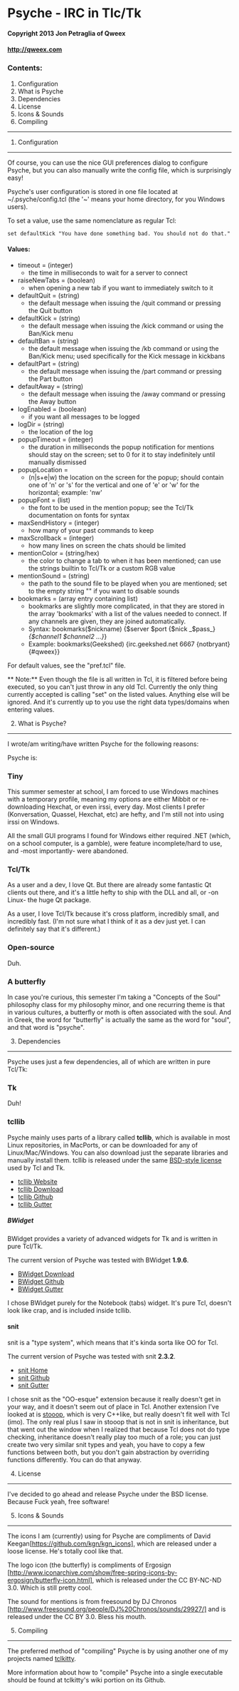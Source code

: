 # Psyche - IRC in Tlc/Tk #
#### Copyright 2013 Jon Petraglia of Qweex ####
#### http://qweex.com ####

### Contents: ###
  1. Configuration
  2. What is Psyche
  3. Dependencies
  4. License
  5. Icons & Sounds
  6. Compiling

------------------------------------------------------

1. Configuration
----------------

Of course, you can use the nice GUI preferences dialog to configure Psyche, but you can also manually write the config file, which is surprisingly easy!

Psyche's user configuration is stored in one file located at ~/.psyche/config.tcl (the '~' means your home directory, for you Windows users). 

To set a value, use the same nomenclature as regular Tcl:

    set defaultKick "You have done something bad. You should not do that."

#### Values: ###

  * timeout = (integer)
    * the time in milliseconds to wait for a server to connect
  * raiseNewTabs = (boolean)
    * when opening a new tab if you want to immediately switch to it
  * defaultQuit = (string)
    * the default message when issuing the /quit command or pressing the Quit button
  * defaultKick = (string)
    * the default message when issuing the /kick command or using the Ban/Kick menu
  * defaultBan = (string) 
    * the default message when issuing the /kb command or using the Ban/Kick menu; used specifically for the Kick message in kickbans
  * defaultPart = (string)
    * the default message when issuing the /part command or pressing the Part button
  * defaultAway = (string)
    * the default message when issuing the /away command or pressing the Away button
  * logEnabled = (boolean)
    * if you want all messages to be logged
  * logDir = (string)
    * the location of the log
  * popupTimeout = (integer)
    * the duration in milliseconds the popup notification for mentions should stay on the screen; set to 0 for it to stay indefinitely until manually dismissed
  * popupLocation =
    * (n|s+e|w) the location on the screen for the popup; should contain one of 'n' or 's' for the vertical and one of 'e' or 'w' for the horizontal; example: 'nw'
  * popupFont = (list)
    * the font to be used in the mention popup; see the Tcl/Tk documentation on fonts for syntax
  * maxSendHistory = (integer)
    * how many of your past commands to keep
  * maxScrollback = (integer)
    * how many lines on screen the chats should be limited
  * mentionColor = (string/hex)
    * the color to change a tab to when it has been mentioned; can use the strings builtin to Tcl/Tk or a custom RGB value
  * mentionSound = (string)
    * the path to the sound file to be played when you are mentioned; set to the empty string "" if you want to disable sounds
  * bookmarks = (array entry containing list)
    * bookmarks are slightly more complicated, in that they are stored in the array 'bookmarks' with a list of the values needed to connect. If any channels are given, they are joined automatically.
    * Syntax:   bookmarks($nickname) {$server $port {$nick _$pass_} _{$channel1 $channel2 ...}_}
    * Example:  bookmarks(Geekshed) {irc.geekshed.net 6667 {notbryant} {#qweex}}

For default values, see the "pref.tcl" file.

** Note:** Even though the file is all written in Tcl, it is filtered before being executed, so you can't just throw in any old Tcl. Currently the only thing currently accepted is calling "set" on the listed values. Anything else will be ignored.
And it's currently up to you use the right data types/domains when entering values.


2. What is Psyche?
------------------

I wrote/am writing/have written Psyche for the following reasons:

Psyche is:

### Tiny ###
This summer semester at school, I am forced to use Windows machines with a temporary
profile, meaning my options are either Mibbit or re-downloading Hexchat, or even irssi,
every day. Most clients I prefer (Konversation, Quassel, Hexchat, etc) are hefty,
and I'm still not into using irssi on Windows.

All the small GUI programs I found for Windows either required .NET (which, on a school
computer, is a gamble), were feature incomplete/hard to use, and -most importantly- were
abandoned.

### Tcl/Tk ###
As a user and a dev, I love Qt. But there are already some fantastic Qt clients out there,
and it's a little hefty to ship with the DLL and all, or -on Linux- the huge Qt package.

As a user, I love Tcl/Tk because it's cross platform, incredibly small, and incredibly fast.
(I'm not sure what I think of it as a dev just yet. I can definitely say that it's different.)

### Open-source ###
Duh.

### A butterfly ###
In case you're curious, this semester I'm taking a "Concepts of the Soul" philosophy class for
my philosophy minor, and one recurring theme is that in various cultures, a butterfly or moth
is often associated with the soul. And in Greek, the word for "butterfly" is actually the same
as the word for "soul", and that word is "psyche".



3. Dependencies
---------------
Psyche uses just a few dependencies, all of which are written in pure Tcl/Tk:

### Tk ###

Duh!

### tcllib ###
Psyche mainly uses parts of a library called **tcllib**, which is available in most Linux
repositories, in MacPorts, or can be downloaded for any of Linux/Mac/Windows. You can also download
just the separate libraries and manually install them.
tcllib is released under the same [BSD-style license](http://www.tcl.tk/software/tcltk/license.html)
used by Tcl and Tk.

  * [tcllib Website](http://core.tcl.tk/tcllib/home)
  * [tcllib Download](http://core.tcl.tk/tcllib/wiki?name=Downloads)
  * [tcllib Github](https://github.com/tcltk/tcllib)
  * [tcllib Gutter](http://www.flightlab.com/~joe/gutter/packages/tcllib.html)

##### BWidget #####

BWidget provides a variety of advanced widgets for Tk and is written in pure Tcl/Tk.

The current version of Psyche was tested with BWidget **1.9.6**.

  * [BWidget Download](http://sourceforge.net/projects/tcllib/files/BWidget)
  * [BWidget Github](https://github.com/tcltk/bwidget)
  * [BWidget Gutter](http://www.flightlab.com/~joe/gutter/packages/bwidget.html)

I chose BWidget purely for the Notebook (tabs) widget. It's pure Tcl, doesn't look like crap, and is
included inside tcllib.

#### snit ####

snit is a "type system", which means that it's kinda sorta like OO for Tcl.

The current version of Psyche was tested with snit **2.3.2**.

  * [snit Home](http://www.flightlab.com/~joe/gutter/packages/snit.html)
  * [snit Github](https://github.com/tcltk/tcllib/tree/master/modules/snit)
  * [snit Gutter](http://www.flightlab.com/~joe/gutter/packages/snit.html)


I chose snit as the "OO-esque" extension because it really doesn't get in your way, and it
doesn't seem out of place in Tcl. Another extension I've looked at is
[stooop](http://jfontain.free.fr/stooop.html), which is very C++like, but really doesn't
fit well with Tcl (imo). The only real plus I saw in stooop that is not in snit is inheritance,
but that went out the window when I realized that because Tcl does not do type checking,
inheritance doesn't really play too much of a role; you can just create two very similar snit
types and yeah, you have to copy a few functions between both, but you don't gain abstraction
by overriding functions differently. You can do that anyway.


4. License
----------
I've decided to go ahead and release Psyche under the BSD license.
Because Fuck yeah, free software!


5. Icons & Sounds
-----------------
The icons I am (currently) using for Psyche are compliments of David Keegan[https://github.com/kgn/kgn_icons],
which are released under a loose license. He's totally cool like that.

The logo icon (the butterfly) is compliments of Ergosign
[http://www.iconarchive.com/show/free-spring-icons-by-ergosign/butterfly-icon.html],
which is released under the CC BY-NC-ND 3.0. Which is still pretty cool.

The sound for mentions is from freesound by DJ Chronos [http://www.freesound.org/people/DJ%20Chronos/sounds/29927/]
and is released under the CC BY 3.0. Bless his mouth.

5. Compiling
-----------------
The preferred method of "compiling" Psyche is by using another one of my projects named [tclkitty](https://github.com/notbryant/tclkitty).

More information about how to "compile" Psyche into a single executable should be found at tclkitty's wiki portion on its Github.